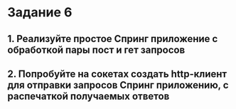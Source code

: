 # Задание 6

## 1. Реализуйте простое Спринг приложение с обработкой пары пост и гет запросов

## 2. Попробуйте на сокетах создать http-клиент для отправки запросов Спринг приложению, с распечаткой получаемых ответов
